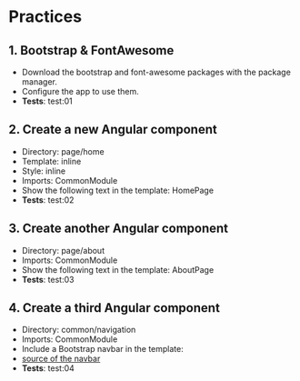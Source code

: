 # Practices

## 1. Bootstrap & FontAwesome
- Download the bootstrap and font-awesome packages with the package manager.
- Configure the app to use them.
- __Tests__: test:01

## 2. Create a new Angular component
- Directory: page/home 
- Template: inline
- Style: inline
- Imports: CommonModule
- Show the following text in the template: HomePage
- __Tests__: test:02

## 3. Create another Angular component
- Directory: page/about
- Imports: CommonModule
- Show the following text in the template: AboutPage
- __Tests__: test:03

## 4. Create a third Angular component
- Directory: common/navigation
- Imports: CommonModule
- Include a Bootstrap navbar in the template:
- [source of the navbar](https://getbootstrap.com/docs/5.3/components/navbar/#supported-content)
- __Tests__: test:04
